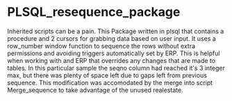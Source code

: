# PLSQL_resequence_package



Inherited scripts can be a pain. This Package written in plsql that contains a procedure and 2 cursors for grabbing data based on user input. It uses a row_number
window function to sequence the rows without extra permissions and avoiding triggers automatically set by ERP. This is helpful when working with and ERP
that overrides any changes that are made to tables. In this particular sample the seqno column had reached it's 3 integer max, but there was plenty of space left 
due to gaps left from previous sequence. This modification was accomodated by the merge into script Merge_sequence to take advantage of the unused realestate.

